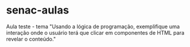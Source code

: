 # senac-aulas
Aula teste - tema "Usando a lógica de programação, exemplifique uma interação onde o usuário terá que clicar em componentes de HTML para revelar o conteúdo."
